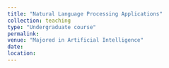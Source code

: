 ```yaml
---
title: "Natural Language Processing Applications"
collection: teaching
type: "Undergraduate course"
permalink:
venue: "Majored in Artificial Intelligence"
date: 
location: 
---
```

